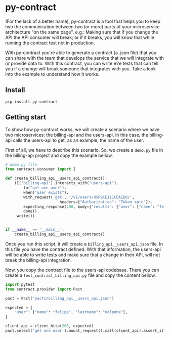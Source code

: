 # py-contract

(For the lack of a better name), py-contract is a tool that helps you to keep two the
communication between two (or more) parts of your microservice architecture "on the same page".
e.g.: Making sure that if you change the API the API consumer will break; or if it breaks, you
will know that while running the contract test not in production.

With py-contract you're able to generate a contract (a .json file) that you can share with the
team that develops the service that we will integrate with or provide data to. With this contract,
you can write e2e tests that can tell you if a change will break someone that integrates with you.
Take a look into the example to understand how it works.

## Install
```
pip install py-contract
```

## Getting start
To show how py-contract works, we will create a scenario where we have two microservices:
the billing-api and the users-api. In this case, the billing-api calls the users-api to get,
as an example, the name of the user.

First of all, we have to describe this scenario. So, we create a `demo.py` file in the billing-api
project and copy the example bellow.

```python
# demo.py file
from contract.consumer import I

def create_billing_api__users_api_contract():
    (I("billing-api").interacts_with("users-api").
        to("get one user").
        when("user exists").
        with_request('get', '/v1/users/USR9CE111CDAED0/',
                        headers={"Authorization": "Token xpto"}).
        expecting_response(200, body={"results": {"user": {"name": "felipe"}}}).
        done().
     write())


if __name__ == '__main__':
    create_billing_api__users_api_contract()
```

Once you run this script, it will create a `billing_api__users_api.json` file. In this file
you have the contract defined. With that information, the users-api will be able to write
tests and make sure that a change in their API, will not break the billing-api integration.

Now, you copy the contract file to the users-api codebase. There you can create a `test_contract_billing_api.py`
file and copy the content bellow.

```python
import pytest
from contract.provider import Pact

pact = Pact('pacts/billing_api__users_api.json')

expected = {
    "user": {"name": "felipe", "lastname": "volpone"},
}

client_api = client_http(200, expected)
pact.select('get one user').mount_request().call(client_api).assert_it()
```